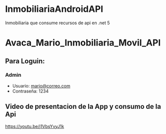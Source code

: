 # InmobiliariaAndroidAPI
Inmobiliaria que consume recursos de api en .net 5

# Avaca_Mario_Inmobiliaria_Movil_API

## Para Loguin:
### Admin
- Usuario: mario@correo.com
- Contraseña: 1234


## Video de presentacion de la App y consumo de la Api
https://youtu.be/j1VbsYvyJ1k
